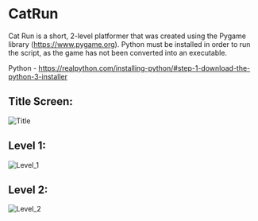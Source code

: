 # CatRun
Cat Run is a short, 2-level platformer that was created using the Pygame library (https://www.pygame.org).
Python must be installed in order to run the script, as the game has not been converted into an executable.

Python - https://realpython.com/installing-python/#step-1-download-the-python-3-installer

## Title Screen:
![Title](https://user-images.githubusercontent.com/44792286/58522514-57ca7e80-8186-11e9-8497-472ce2b12235.png)

## Level 1:
![Level_1](https://user-images.githubusercontent.com/44792286/58522529-63b64080-8186-11e9-93a3-11f79914bfda.png)

## Level 2:
![Level_2](https://user-images.githubusercontent.com/44792286/58522110-821b3c80-8184-11e9-97a6-edb176ac6cd0.png)

